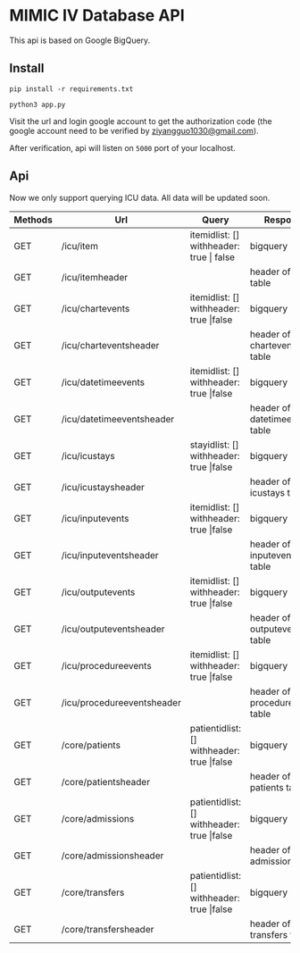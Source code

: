 # MIMIC IV Database API

This api is based on Google BigQuery. 

## Install

```shell
pip install -r requirements.txt
```

```shell
python3 app.py
```

Visit the url and login google account to get the authorization code (the google account need to be verified by ziyangguo1030@gmail.com). 

After verification, api will listen on `5000` port of your localhost.

## Api

Now we only support querying ICU data. All data will be updated soon.

| Methods | Url                        | Query                                          | Response                        |
| ------- | -------------------------- | ---------------------------------------------- | ------------------------------- |
| GET     | /icu/item                  | itemidlist: []<br/>withheader: true \| false   | bigquery result                 |
| GET     | /icu/itemheader            |                                                | header of d_item table          |
| GET     | /icu/chartevents           | itemidlist: []<br/>withheader: true \|false    | bigquery result                 |
| GET     | /icu/charteventsheader     |                                                | header of chartevents table     |
| GET     | /icu/datetimeevents        | itemidlist: []<br/>withheader: true \|false    | bigquery result                 |
| GET     | /icu/datetimeeventsheader  |                                                | header of datetimeevents table  |
| GET     | /icu/icustays              | stayidlist: []<br/>withheader: true \|false    | bigquery result                 |
| GET     | /icu/icustaysheader        |                                                | header of icustays table        |
| GET     | /icu/inputevents           | itemidlist: []<br/>withheader: true \|false    | bigquery result                 |
| GET     | /icu/inputeventsheader     |                                                | header of inputevents table     |
| GET     | /icu/outputevents          | itemidlist: []<br/>withheader: true \|false    | bigquery result                 |
| GET     | /icu/outputeventsheader    |                                                | header of outputevents table    |
| GET     | /icu/procedureevents       | itemidlist: []<br/>withheader: true \|false    | bigquery result                 |
| GET     | /icu/procedureeventsheader |                                                | header of procedureevents table |
| GET     | /core/patients             | patientidlist: []<br/>withheader: true \|false | bigquery result                 |
| GET     | /core/patientsheader       |                                                | header of patients table        |
| GET     | /core/admissions           | patientidlist: []<br/>withheader: true \|false | bigquery result                 |
| GET     | /core/admissionsheader     |                                                | header of admissions table      |
| GET     | /core/transfers            | patientidlist: []<br/>withheader: true \|false | bigquery result                 |
| GET     | /core/transfersheader      |                                                | header of transfers table       |